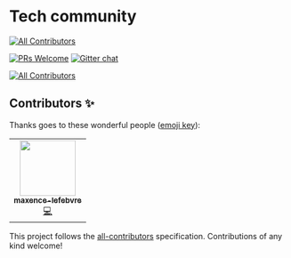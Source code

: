 # Tech community

<!-- ALL-CONTRIBUTORS-BADGE:START - Do not remove or modify this section -->

[![All Contributors](https://img.shields.io/badge/all_contributors-1-orange.svg?style=flat-square)](#contributors-)

<!-- ALL-CONTRIBUTORS-BADGE:END -->

[![PRs Welcome](https://img.shields.io/badge/PRs-welcome-brightgreen.svg?style=flat-square)](http://makeapullrequest.com)
[![Gitter chat](https://badges.gitter.im/techcom.svg)](https://gitter.im/techcom)

<!-- ALL-CONTRIBUTORS-BADGE:START - Do not remove or modify this section -->

[![All Contributors](https://img.shields.io/badge/all_contributors-1-green.svg?style=flat-square)](#contributors)

<!-- ALL-CONTRIBUTORS-BADGE:END -->

## Contributors ✨

Thanks goes to these wonderful people ([emoji key](https://allcontributors.org/docs/en/emoji-key)):

<!-- ALL-CONTRIBUTORS-LIST:START - Do not remove or modify this section -->
<!-- prettier-ignore-start -->
<!-- markdownlint-disable -->
<table>
  <tr>
    <td align="center"><a href="https://github.com/maxence-lefebvre"><img src="https://avatars.githubusercontent.com/u/15971247?v=4?s=100" width="100px;" alt=""/><br /><sub><b>maxence-lefebvre</b></sub></a><br /><a href="https://github.com/maxence-lefebvre/techcom/commits?author=maxence-lefebvre" title="Code">💻</a></td>
  </tr>
</table>

<!-- markdownlint-restore -->
<!-- prettier-ignore-end -->

<!-- ALL-CONTRIBUTORS-LIST:END -->

This project follows the [all-contributors](https://github.com/all-contributors/all-contributors) specification. Contributions of any kind welcome!
